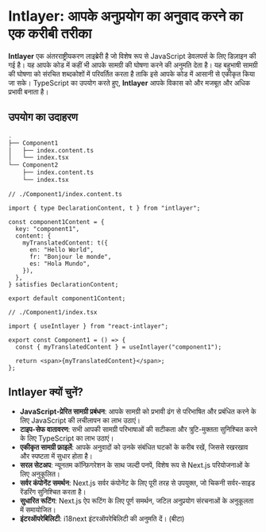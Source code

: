 # Intlayer: आपके अनुप्रयोग का अनुवाद करने का एक करीबी तरीका

**Intlayer** एक अंतरराष्ट्रीयकरण लाइब्रेरी है जो विशेष रूप से JavaScript डेवलपर्स के लिए डिज़ाइन की गई है। यह आपके कोड में कहीं भी आपके सामग्री की घोषणा करने की अनुमति देता है। यह बहुभाषी सामग्री की घोषणा को संरचित शब्दकोशों में परिवर्तित करता है ताकि इसे आपके कोड में आसानी से एकीकृत किया जा सके। TypeScript का उपयोग करते हुए, **Intlayer** आपके विकास को और मजबूत और अधिक प्रभावी बनाता है।

## उपयोग का उदाहरण

```bash
.
├── Component1
│   ├── index.content.ts
│   └── index.tsx
└── Component2
    ├── index.content.ts
    └── index.tsx
```

```tsx
// ./Component1/index.content.ts

import { type DeclarationContent, t } from "intlayer";

const component1Content = {
  key: "component1",
  content: {
    myTranslatedContent: t({
      en: "Hello World",
      fr: "Bonjour le monde",
      es: "Hola Mundo",
    }),
  },
} satisfies DeclarationContent;

export default component1Content;
```

```tsx
// ./Component1/index.tsx

import { useIntlayer } from "react-intlayer";

export const Component1 = () => {
  const { myTranslatedContent } = useIntlayer("component1");

  return <span>{myTranslatedContent}</span>;
};
```

## Intlayer क्यों चुनें?

- **JavaScript-प्रेरित सामग्री प्रबंधन**: आपके सामग्री को प्रभावी ढंग से परिभाषित और प्रबंधित करने के लिए JavaScript की लचीलापन का लाभ उठाएं।
- **टाइप-सेफ वातावरण**: सभी आपकी सामग्री परिभाषाओं की सटीकता और त्रुटि-मुक्तता सुनिश्चित करने के लिए TypeScript का लाभ उठाएं।
- **एकीकृत सामग्री फ़ाइलें**: आपके अनुवादों को उनके संबंधित घटकों के करीब रखें, जिससे रखरखाव और स्पष्टता में सुधार होता है।
- **सरल सेटअप**: न्यूनतम कॉन्फ़िगरेशन के साथ जल्दी पनपें, विशेष रूप से Next.js परियोजनाओं के लिए अनुकूलित।
- **सर्वर कंपोनेंट समर्थन**: Next.js सर्वर कंपोनेंट के लिए पूरी तरह से उपयुक्त, जो चिकनी सर्वर-साइड रेंडरिंग सुनिश्चित करता है।
- **सुधारित रूटिंग**: Next.js ऐप रूटिंग के लिए पूर्ण समर्थन, जटिल अनुप्रयोग संरचनाओं के अनुकूलता में समायोजित।
- **इंटरऑपरेबिलिटी**: i18next इंटरऑपरेबिलिटी की अनुमति दें। (बीटा)

